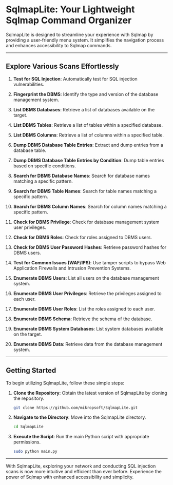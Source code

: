 # SqlmapLite: Your Lightweight Sqlmap Command Organizer

SqlmapLite is designed to streamline your experience with Sqlmap by providing a user-friendly menu system. It simplifies the navigation process and enhances accessibility to Sqlmap commands.

---

## Explore Various Scans Effortlessly

1. **Test for SQL Injection**: Automatically test for SQL injection vulnerabilities.

2. **Fingerprint the DBMS**: Identify the type and version of the database management system.

3. **List DBMS Databases**: Retrieve a list of databases available on the target.

4. **List DBMS Tables**: Retrieve a list of tables within a specified database.

5. **List DBMS Columns**: Retrieve a list of columns within a specified table.

6. **Dump DBMS Database Table Entries**: Extract and dump entries from a database table.

7. **Dump DBMS Database Table Entries by Condition**: Dump table entries based on specific conditions.

8. **Search for DBMS Database Names**: Search for database names matching a specific pattern.

9. **Search for DBMS Table Names**: Search for table names matching a specific pattern.

10. **Search for DBMS Column Names**: Search for column names matching a specific pattern.

11. **Check for DBMS Privilege**: Check for database management system user privileges.

12. **Check for DBMS Roles**: Check for roles assigned to DBMS users.

13. **Check for DBMS User Password Hashes**: Retrieve password hashes for DBMS users.

14. **Test for Common Issues (WAF/IPS)**: Use tamper scripts to bypass Web Application Firewalls and Intrusion Prevention Systems.

15. **Enumerate DBMS Users**: List all users on the database management system.

16. **Enumerate DBMS User Privileges**: Retrieve the privileges assigned to each user.

17. **Enumerate DBMS User Roles**: List the roles assigned to each user.

18. **Enumerate DBMS Schema**: Retrieve the schema of the database.

19. **Enumerate DBMS System Databases**: List system databases available on the target.

20. **Enumerate DBMS Data**: Retrieve data from the database management system.

---

## Getting Started

To begin utilizing SqlmapLite, follow these simple steps:

1. **Clone the Repository**: Obtain the latest version of SqlmapLite by cloning the repository.

    ```bash
    git clone https://github.com/mikropsoft/SqlmapLite.git
    ```

2. **Navigate to the Directory**: Move into the SqlmapLite directory.

    ```bash
    cd SqlmapLite
    ```

3. **Execute the Script**: Run the main Python script with appropriate permissions.

    ```bash
    sudo python main.py
    ```

---

With SqlmapLite, exploring your network and conducting SQL injection scans is now more intuitive and efficient than ever before. Experience the power of Sqlmap with enhanced accessibility and simplicity.

